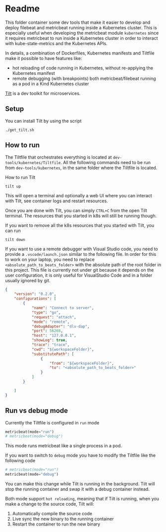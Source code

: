 # Readme

This folder container some dev tools that make it easier to develop and deploy filebeat and metricbeat running inside a Kubernetes cluster. This is especially useful when developing the metricbeat module `kubernetes` since it requires metricbeat to run inside a Kubernetes cluster in order to interact with kube-state-metrics and the Kubernetes APIs.

In details, a combination of Dockerfiles, Kubernetes manifests and Tiltfile make it possible to have features like:
- hot reloading of code running in Kubernetes, without re-applying the Kubernetes manifest
- remote debugging (with breakpoints) both metricbeat/filebeat running as a pod in a Kind Kubernetes cluster

[Tilt](https://tilt.dev/) is a dev toolkit for microservices.


## Setup
You can install Tilt by using the script

```shell
./get_tilt.sh
```


## How to run
The Tiltfile that orchestrates everything is located at `dev-tools/kubernetes/Tiltfile`. All the following commands need to be run from `dev-tools/kubernetes`, in the same folder where the Tiltfile is located.

How to run Tilt

```shell
tilt up
```

This will open a terminal and optionally a web UI where you can interact with Tilt, see container logs and restart resources.

Once you are done with Tilt, you can simply `CTRL+C` from the open Tilt terminal. The resources that you started in k8s will still be running though.

If you want to remove all the k8s resources that you started with Tilt, you can run

```shell
tilt down
```

If you want to use a remote debugger with Visual Studio code, you need to provide a `.vscode/launch.json` similar to the following file. In order for this to work on your laptop, you need to replace `<absolute_path_to_beats_folder>` with the absolute path of the root folder in this project. This file is currently not under git because it depends on the user configuration, it is only useful for VisualStudio Code and in a folder usually ignored by git.

```json
{
    "version": "0.2.0",
    "configurations": [
        {
            "name": "Connect to server",
            "type": "go",
            "request": "attach",
            "mode": "remote",
            "debugAdapter": "dlv-dap",
            "port": 56268,
            "host": "127.0.0.1",
            "showLog": true,
            "trace": "trace",
            "cwd": "${workspaceFolder}",
            "substitutePath": [
                {
	                "from": "${workspaceFolder}",
                    "to": "<absolute_path_to_beats_folder>"
                }
            ]
        }

    ]
}
```


## Run vs debug mode
Currently the Tiltfile is configured in `run` mode

```python
metricbeat(mode="run")
# metricbeat(mode="debug")
```

This mode runs metricbeat like a single process in a pod.

If you want to switch to `debug` mode you have to modify the Tiltfile like the following code

```python
# metricbeat(mode="run")
metricbeat(mode="debug")
```

You can make this change while Tilt is running in the background. Tilt will
stop the running container and swap it with a debug container instead.

Both mode support `hot reloading`, meaning that if Tilt is running, when you make a change to
the source code, Tilt will:

1. Automatically compile the source code
2. Live sync the new binary to the running container
3. Restart the container to run the new binary
